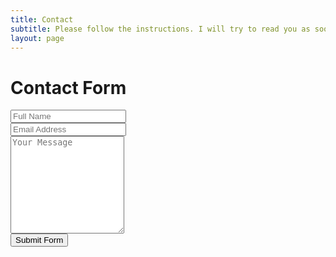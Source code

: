 ```yaml
---
title: Contact
subtitle: Please follow the instructions. I will try to read you as soon as posible
layout: page
---
```


<div class="container">
  <h1>Contact Form</h1>
  <form target="_blank" action="https://formsubmit.co/29a3b05b7bde654a6e5d5100857cf797" method="POST" id="mi-formulario">
    <div class="form-group">
      <div class="form-row">
        <div class="col">
          <input type="text" name="name" class="form-control" placeholder="Full Name" required>
        </div>
        <div class="col">
          <input type="email" name="email" class="form-control" placeholder="Email Address" required>
        </div>
      </div>
    </div>
    <div class="form-group">
      <textarea placeholder="Your Message" class="form-control" name="message" rows="10" required></textarea>
    </div>
    <button type="submit" class="btn btn-lg btn-dark btn-block">Submit Form</button>
    
  </form>
</div>
<script>
  document.getElementById("mi-formulario").addEventListener("submit", function() {
    // Obtén todos los elementos del formulario
    var elementosForm = this.elements;
    
    // Recorre todos los elementos del formulario
    for (var i = 0; i < elementosForm.length; i++) {
      // Si el elemento es un campo de texto o correo electrónico
      if (elementosForm[i].type === "text" || elementosForm[i].type === "email" || elementosForm[i].name === "message") {
        // Borra el valor del campo
        elementosForm[i].value = "";
      }
    }
  });
</script>

